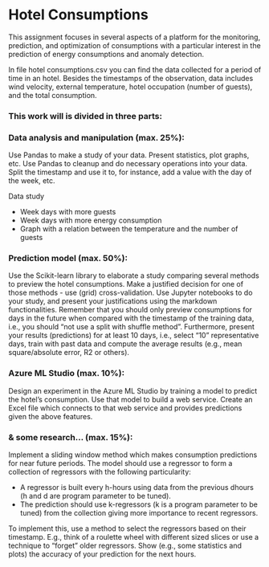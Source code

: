 # Hotel Consumptions

This assignment focuses in several aspects of a platform for the monitoring, prediction, and optimization of consumptions with a particular interest in the prediction of energy consumptions and anomaly detection.

In file hotel consumptions.csv you can find the data collected for a period of time in an hotel. Besides the timestamps of the observation, data includes wind velocity, external temperature, hotel occupation (number of guests), and the total consumption.

### This work will is divided in three parts:

### Data analysis and manipulation (max. 25%):

Use Pandas to make a study of your data. Present statistics, plot graphs, etc. Use Pandas to cleanup and do necessary operations into your data. Split the timestamp and use
it to, for instance, add a value with the day of the week, etc.

Data study
- Week days with more guests
- Week days with more energy consumption
- Graph with a relation between the temperature and the number of guests

### Prediction model (max. 50%):

Use the Scikit-learn library to elaborate a study comparing several methods to preview the hotel consumptions. Make a justified decision for one of those methods - use (grid) cross-validation. Use Jupyter notebooks to do your study, and present your justifications using the markdown functionalities. Remember that you should only preview consumptions for days in the future when compared with the timestamp of the training data, i.e., you should “not use a split with shuffle method”. Furthermore, present your results (predictions) for at least 10 days, i.e., select “10” representative days, train with past data and compute the average results (e.g., mean square/absolute error, R2 or others).

### Azure ML Studio (max. 10%):

Design an experiment in the Azure ML Studio by training a model to predict the hotel’s consumption. Use that model to build a web service. Create an Excel file which connects to that web service and provides predictions given the above features.

### & some research... (max. 15%):

Implement a sliding window method which makes consumption predictions for near future periods. The model should use a regressor to form a collection of regressors with the following particularity:
  - A regressor is built every h-hours using data from the previous dhours (h and d are program parameter to be tuned).
  - The prediction should use k-regressors (k is a program parameter to be tuned) from the collection giving more importance to recent regressors. 

To implement this, use a method to select the regressors based on their timestamp. E.g., think of a roulette wheel with different sized slices or use a technique to “forget” older regressors.
Show (e.g., some statistics and plots) the accuracy of your prediction for the next hours.
